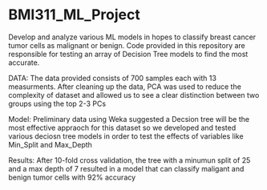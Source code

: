 # BMI311_ML_Project
Develop and analyze various ML models in hopes to classify breast cancer tumor cells as malignant or benign. Code provided in this repository are responsible for testing an array of Decision Tree models to find the most accurate.

DATA:
The data provided consists of 700 samples each with 13 measurments. After cleaning up the data, PCA was used to reduce the complexity of dataset and allowed us to see a clear distinction between two groups using the top 2-3 PCs

Model:
Preliminary data using Weka suggested a Decsion tree will be the most effective appraoch for this dataset so we developed and tested various deciosn tree models in order to test the effects of variables like Min_Split and Max_Depth

Results:
After 10-fold cross validation, the tree with a minumun split of 25 and a max depth of 7 resulted in a model that can classify maligant and benign tumor cells with 92% accuracy
